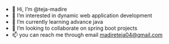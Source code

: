 - 👋 Hi, I’m @teja-madire
- 👀 I’m interested in dynamic web application development
- 🌱 I’m currently learning advance java
- 💞️ I’m looking to collaborate on spring boot projects
- 📫 you can reach me through email madireteja04@gmail.com

<!---
teja-madire/teja-madire is a ✨ special ✨ repository because its `README.md` (this file) appears on your GitHub profile.
You can click the Preview link to take a look at your changes.
--->
